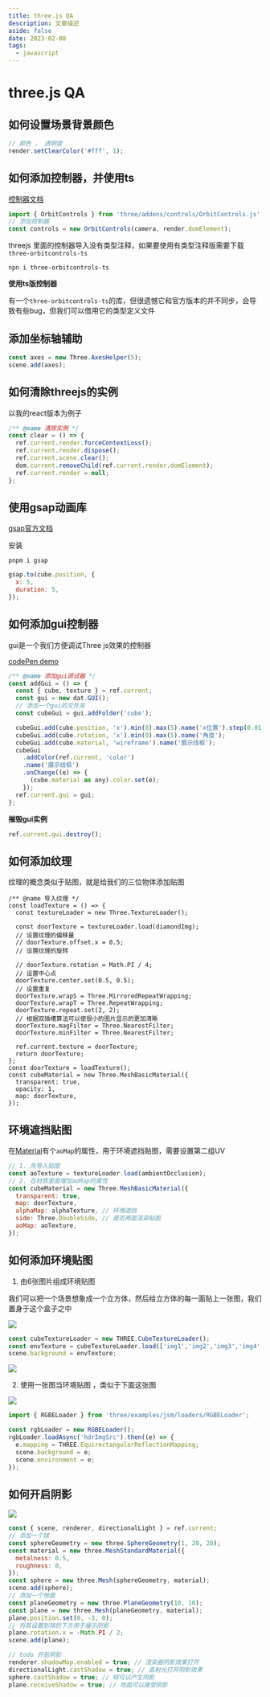 ```yaml
---
title: three.js QA
description: 文章描述
aside: false
date: 2023-02-08
tags:
  - javascript
---
```



# three.js QA

## 如何设置场景背景颜色

```js
// 颜色 ， 透明度
render.setClearColor('#fff', 1);
```

## 如何添加控制器，并使用ts

[控制器文档](https://threejs.org/docs/index.html?q=OrbitControls#examples/zh/controls/OrbitControls)
```js
import { OrbitControls } from 'three/addons/controls/OrbitControls.js';
// 添加控制器
const controls = new OrbitControls(camera, render.domElement);
```
threejs 里面的控制器导入没有类型注释，如果要使用有类型注释版需要下载`three-orbitcontrols-ts`
```
npn i three-orbitcontrols-ts
```

**使用ts版控制器**

有一个`three-orbitcontrols-ts`的库，但很遗憾它和官方版本的并不同步，会导致有些bug，但我们可以借用它的类型定义文件


## 添加坐标轴辅助
```js
const axes = new Three.AxesHelper(5);
scene.add(axes);
```


## 如何清除threejs的实例
以我的react版本为例子
```js
/** @name 清除实例 */
const clear = () => {
  ref.current.render.forceContextLoss();
  ref.current.render.dispose();
  ref.current.scene.clear();
  dom.current.removeChild(ref.current.render.domElement);
  ref.current.render = null;
};
```

## 使用gsap动画库

[gsap官方文档](https://greensock.com/docs/)

安装
```
pnpm i gsap
```

```javascript
gsap.to(cube.position, {
  x: 5,
  duration: 5,
});
```


## 如何添加gui控制器

gui是一个我们方便调试Three js效果的控制器

[codePen demo](https://codepen.io/programking/pen/MyOQpO)

```js
/** @name 添加gui调试器 */
const addGui = () => {
  const { cube, texture } = ref.current;
  const gui = new dat.GUI();
  // 添加一个gui的文件夹
  const cubeGui = gui.addFolder('cube');

  cubeGui.add(cube.position, 'x').min(0).max(5).name('x位置').step(0.01);
  cubeGui.add(cube.rotation, 'x').min(0).max(5).name('角度');
  cubeGui.add(cube.material, 'wireframe').name('展示线框');
  cubeGui
    .addColor(ref.current, 'color')
    .name('展示线框')
    .onChange((e) => {
      (cube.material as any).color.set(e);
    });
  ref.current.gui = gui;
};
```
**摧毁gui实例**
```js
ref.current.gui.destroy();
```


## 如何添加纹理

纹理的概念类似于贴图，就是给我们的三位物体添加贴图
```js{28}
/** @name 导入纹理 */
const loadTexture = () => {
  const textureLoader = new Three.TextureLoader();

  const doorTexture = textureLoader.load(diamondImg);
  // 设置纹理的偏移量
  // doorTexture.offset.x = 0.5;
  // 设置纹理的旋转

  // doorTexture.rotation = Math.PI / 4;
  // 设置中心点
  doorTexture.center.set(0.5, 0.5);
  // 设置重复
  doorTexture.wrapS = Three.MirroredRepeatWrapping;
  doorTexture.wrapT = Three.RepeatWrapping;
  doorTexture.repeat.set(2, 2);
  // 根据双插槽算法可以使很小的图片显示的更加清晰
  doorTexture.magFilter = Three.NearestFilter;
  doorTexture.minFilter = Three.NearestFilter;

  ref.current.texture = doorTexture;
  return doorTexture;
};
const doorTexture = loadTexture();
const cubeMaterial = new Three.MeshBasicMaterial({
  transparent: true,
  opacity: 1,
  map: doorTexture,
});
```


## 环境遮挡贴图
在[Material](https://threejs.org/docs/index.html#api/zh/materials/MeshBasicMaterial.aoMap)有个`aoMap`的属性，用于环境遮挡贴图，需要设置第二组UV


```javascript
// 1. 先导入贴图 
const aoTexture = textureLoader.load(ambientOcclusion);
// 2. 在材质里面增加aoMap的属性
const cubeMaterial = new Three.MeshBasicMaterial({
  transparent: true,
  map: doorTexture,
  alphaMap: alphaTexture, // 环境遮挡
  side: Three.DoubleSide, // 是否两面渲染贴图
  aoMap: aoTexture,
});
```


## 如何添加环境贴图
1. 由6张图片组成环境贴图

我们可以把一个场景想象成一个立方体，然后给立方体的每一面贴上一张图，我们置身于这个盒子之中

![](https://s2.loli.net/2023/02/09/l32ig49aKh8mNkG.png)
```javascript
const cubeTextureLoader = new THREE.CubeTextureLoader();
const envTexture = cubeTextureLoader.load(['img1','img2','img3','img4','img5','img6']);
scene.background = envTexture;
```
![](https://s2.loli.net/2023/02/09/Uzbx6KNi9hELaBj.gif)

2. 使用一张图当环境贴图 ，类似于下面这张图

![](https://s2.loli.net/2023/02/09/9Qzs5BtESFfpZhO.jpg)

```js
import { RGBELoader } from 'three/examples/jsm/loaders/RGBELoader';

const rgbLoader = new RGBELoader();
rgbLoader.loadAsync('hdrImgSrc').then((e) => {
  e.mapping = THREE.EquirectangularReflectionMapping;
  scene.background = e;
  scene.environment = e;
});
```

## 如何开启阴影

![](https://s2.loli.net/2023/02/09/KX4BJzRoAbUnkC6.png)


```js
const { scene, renderer, directionalLight } = ref.current;
// 添加一个球
const sphereGeometry = new three.SphereGeometry(1, 20, 20);
const material = new three.MeshStandardMaterial({
  metalness: 0.5,
  roughness: 0,
});
const sphere = new three.Mesh(sphereGeometry, material);
scene.add(sphere);
// 添加一个地面
const planeGeometry = new three.PlaneGeometry(10, 10);
const plane = new three.Mesh(planeGeometry, material);
plane.position.set(0, -3, 0);
// 将其设置到球的下方用于展示阴影
plane.rotation.x = -Math.PI / 2;
scene.add(plane);

// todo 开启阴影
renderer.shadowMap.enabled = true; // 渲染器阴影效果打开
directionalLight.castShadow = true; // 直射光打开阴影效果
sphere.castShadow = true; // 球可以产生阴影
plane.receiveShadow = true; // 地面可以接受阴影
```